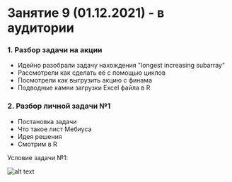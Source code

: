 # Занятие 9 (01.12.2021) - в аудитории
### 1. Разбор задачи на акции
* Идейно разобрали задачу нахождения "longest increasing subarray"
* Рассмотрели как сделать её с помощью циклов
* Посмотрели как выгрузить акцию с финама
* Подводные камни загрузки Excel файла в R
### 2. Разбор личной задачи №1
* Постановка задачи
* Что такое лист Мебиуса
* Идея решения
* Смотрим в R

Условие задачи №1:

![alt text](Algoritms_Ranepa/task_1.png)

